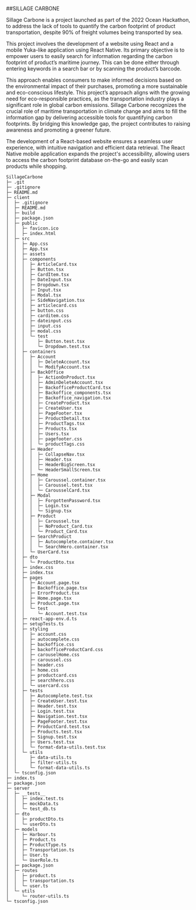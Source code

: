 ##SILLAGE CARBONE

Sillage Carbone is a project launched as part of the 2022 Ocean Hackathon, to address the lack of tools to quantify the carbon footprint of product transportation, despite 90% of freight volumes being transported by sea.

This project involves the development of a website using React and a mobile Yuka-like application using React Native. Its primary objective is to empower users to easily search for information regarding the carbon footprint of product’s maritime journey. This can be done either through entering keywords in a search bar or by scanning the product’s barcode.

This approach enables consumers to make informed decisions based on the environmental impact of their purchases, promoting a more sustainable and eco-conscious lifestyle. This project’s approach aligns with the growing need for eco-responsible practices, as the transportation industry plays a significant role in global carbon emissions. Sillage Carbone recognizes the crucial role of maritime transportation in climate change and aims to fill the information gap by delivering accessible tools for quantifying carbon footprints. By bridging this knowledge gap, the project contributes to raising awareness and promoting a greener future.

The development of a React-based website ensures a seamless user experience, with intuitive navigation and efficient data retrieval. The React Native mobile application expands the project's accessibility, allowing users to access the carbon footprint database on-the-go and easily scan products while shopping.

```
SillageCarbone
├─ .git
├─ .gitignore
├─ README.md
├─ client
│  ├─ .gitignore
│  ├─ README.md
│  ├─ build
│  ├─ package.json
│  ├─ public
│  │  ├─ favicon.ico
│  │  ├─ index.html
│  ├─ src
│  │  ├─ App.css
│  │  ├─ App.tsx
│  │  ├─ assets
│  │  ├─ components
│  │  │  ├─ ArticleCard.tsx
│  │  │  ├─ Button.tsx
│  │  │  ├─ CardItem.tsx
│  │  │  ├─ DateInput.tsx
│  │  │  ├─ Dropdown.tsx
│  │  │  ├─ Input.tsx
│  │  │  ├─ Modal.tsx
│  │  │  ├─ SideNavigation.tsx
│  │  │  ├─ articlecard.css
│  │  │  ├─ button.css
│  │  │  ├─ carditem.css
│  │  │  ├─ dateinput.css
│  │  │  ├─ input.css
│  │  │  ├─ modal.css
│  │  │  └─ test
│  │  │     ├─ Button.test.tsx
│  │  │     └─ Dropdown.test.tsx
│  │  ├─ containers
│  │  │  ├─ Account
│  │  │  │  ├─ DeleteAccount.tsx
│  │  │  │  └─ ModifyAccount.tsx
│  │  │  ├─ BackOffice
│  │  │  │  ├─ ActionOnProduct.tsx
│  │  │  │  ├─ AdminDeleteAccount.tsx
│  │  │  │  ├─ BackofficeProductCard.tsx
│  │  │  │  ├─ Backoffice_components.tsx
│  │  │  │  ├─ Backoffice_navigation.tsx
│  │  │  │  ├─ CreateProduct.tsx
│  │  │  │  ├─ CreateUser.tsx
│  │  │  │  ├─ PageFooter.tsx
│  │  │  │  ├─ ProductDetail.tsx
│  │  │  │  ├─ ProductTags.tsx
│  │  │  │  ├─ Products.tsx
│  │  │  │  ├─ Users.tsx
│  │  │  │  ├─ pagefooter.css
│  │  │  │  └─ productTags.css
│  │  │  ├─ Header
│  │  │  │  ├─ CollapseNav.tsx
│  │  │  │  ├─ Header.tsx
│  │  │  │  ├─ HeaderBigScreen.tsx
│  │  │  │  └─ HeaderSmallScreen.tsx
│  │  │  ├─ Home
│  │  │  │  ├─ Caroussel.container.tsx
│  │  │  │  ├─ Caroussel.test.tsx
│  │  │  │  └─ CarousselCard.tsx
│  │  │  ├─ Modal
│  │  │  │  ├─ ForgottenPassword.tsx
│  │  │  │  ├─ Login.tsx
│  │  │  │  └─ Signup.tsx
│  │  │  ├─ Product
│  │  │  │  ├─ Caroussel.tsx
│  │  │  │  ├─ NoProduct_Card.tsx
│  │  │  │  └─ Product_Card.tsx
│  │  │  ├─ SearchProduct
│  │  │  │  ├─ Autocomplete.container.tsx
│  │  │  │  └─ SearchHero.container.tsx
│  │  │  └─ UserCard.tsx
│  │  ├─ dto
│  │  │  └─ ProductDto.tsx
│  │  ├─ index.css
│  │  ├─ index.tsx
│  │  ├─ pages
│  │  │  ├─ Account.page.tsx
│  │  │  ├─ Backoffice.page.tsx
│  │  │  ├─ ErrorProduct.tsx
│  │  │  ├─ Home.page.tsx
│  │  │  ├─ Product.page.tsx
│  │  │  └─ test
│  │  │     └─ Account.test.tsx
│  │  ├─ react-app-env.d.ts
│  │  ├─ setupTests.ts
│  │  ├─ styling
│  │  │  ├─ account.css
│  │  │  ├─ autocomplete.css
│  │  │  ├─ backoffice.css
│  │  │  ├─ backofficeProductCard.css
│  │  │  ├─ carouselHome.css
│  │  │  ├─ caroussel.css
│  │  │  ├─ header.css
│  │  │  ├─ home.css
│  │  │  ├─ productcard.css
│  │  │  ├─ searchhero.css
│  │  │  └─ usercard.css
│  │  ├─ tests
│  │  │  ├─ Autocomplete.test.tsx
│  │  │  ├─ CreateUser.test.tsx
│  │  │  ├─ Header.test.tsx
│  │  │  ├─ Login.test.tsx
│  │  │  ├─ Navigation.test.tsx
│  │  │  ├─ PageFooter.test.tsx
│  │  │  ├─ ProductCard.test.tsx
│  │  │  ├─ Products.test.tsx
│  │  │  ├─ Signup.test.tsx
│  │  │  ├─ Users.test.tsx
│  │  │  └─ format-data-utils.test.tsx
│  │  └─ utils
│  │     ├─ data-utils.ts
│  │     ├─ filter-utils.ts
│  │     └─ format-data-utils.ts
│  └─ tsconfig.json
├─ index.ts
├─ package.json
├─ server
│  ├─ __tests__
│  │  ├─ index.test.ts
│  │  ├─ mockData.ts
│  │  └─ test_db.ts
│  ├─ dto
│  │  ├─ productDto.ts
│  │  └─ userDto.ts
│  ├─ models
│  │  ├─ Harbour.ts
│  │  ├─ Product.ts
│  │  ├─ ProductType.ts
│  │  ├─ Transportation.ts
│  │  ├─ User.ts
│  │  └─ UserRole.ts
│  ├─ package.json
│  ├─ routes
│  │  ├─ product.ts
│  │  ├─ transportation.ts
│  │  └─ user.ts
│  └─ utils
│     └─ router-utils.ts
└─ tsconfig.json

```
